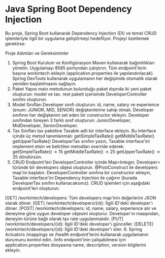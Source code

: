#  Java Spring Boot Dependency Injection

Bu proje, Spring Boot kullanarak Dependency Injection (DI) ve temel CRUD işlemleriyle ilgili bir uygulama geliştirmeyi hedefliyor. Projeyi özetlemek gerekirse:

Proje Adımları ve Gereksinimler
1. Spring Boot Kurulum ve Konfigürasyon
Maven kullanarak bağımlılıkları yönetin.
Uygulamayı 8585 portundan çalıştırın.
Tüm endpoint'lerin başına workintech ekleyin (application.properties ile yapılandırılacak).
Spring DevTools kullanarak uygulamanın her değişimde otomatik olarak yeniden başlatılmasını sağlayın.
2. Paket Yapısı
main metodunun bulunduğu paket dışında iki yeni paket oluşturun: model ve tax.
rest paketi içerisinde DeveloperController sınıfını oluşturun.
3. Model Sınıfları
Developer sınıfı oluşturun: id, name, salary ve experience (enum: JUNIOR, MID, SENIOR) değişkenlerine sahip olmalı.
Developer sınıfının her değişkenini set eden bir constructor ekleyin.
Developer sınıfından türeyen 3 farklı sınıf oluşturun: JuniorDeveloper, MidDeveloper, SeniorDeveloper.
4. Tax Sınıfları
tax paketine Taxable adlı bir interface ekleyin. Bu interface içinde üç metod tanımlanmalı:
getSimpleTaxRate()
getMiddleTaxRate()
getUpperTaxRate()
DeveloperTax sınıfını yazın, Taxable interface'ini implement etsin ve belirtilen metodları override ederek:
getSimpleTaxRate() -> 15
getMiddleTaxRate() -> 25
getUpperTaxRate() -> 35 döndürsün.
5. CRUD Endpoint'leri
DeveloperController içinde Map<Integer, Developer> türünde bir developers objesi oluşturun.
@PostConstruct ile developers map'ini başlatın.
DeveloperController sınıfına bir constructor ekleyin, Taxable interface'ini Dependency Injection ile çağırın (burada DeveloperTax sınıfını kullanacaksınız).
CRUD işlemleri için aşağıdaki endpoint'leri oluşturun:

[GET] /workintech/developers: Tüm developers map'inin değerlerini JSON olarak döner.
[GET] /workintech/developers/{id}: İlgili ID'deki developer'ı döner.
[POST] /workintech/developers: id, name, salary, experience alır ve deneyime göre uygun developer objesini oluşturur. Developer'ın maaşından, deneyim türüne bağlı olarak tax rate uygulanmalıdır.
[PUT] /workintech/developers/{id}: İlgili ID'deki developer'ı günceller.
[DELETE] /workintech/developers/{id}: İlgili ID'deki developer'ı siler.
6. Spring Actuators
/mappings ve /health endpoint'lerini kullanarak uygulamanın durumunu kontrol edin.
/info endpoint'inin çalışabilmesi için application.properties dosyasına name, description, version bilgilerini ekleyin.
